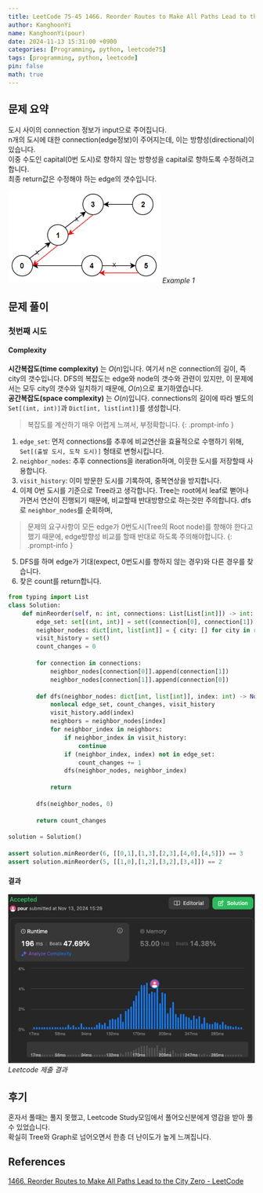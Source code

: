 ```yaml
---
title: LeetCode 75-45 1466. Reorder Routes to Make All Paths Lead to the City Zero
author: KanghoonYi
name: KanghoonYi(pour)
date: 2024-11-13 15:31:00 +0900
categories: [Programming, python, leetcode75]
tags: [programming, python, leetcode]
pin: false
math: true
---
```


## 문제 요약
도시 사이의 connection 정보가 input으로 주어집니다.  
n개의 도시에 대한 connection(edge정보)이 주어지는데, 이는 방향성(directional)이 있습니다.  
이중 수도인 capital(0번 도시)로 향하지 않는 방향성을 capital로 향하도록 수정하려고 합니다.  
최종 return값은 수정해야 하는 edge의 갯수입니다.

![leetcode-45-example-img-1](/assets/img/for-post/leetcode75-45/img.png)
_Example 1_

## 문제 풀이

### 첫번째 시도

#### Complexity
**시간복잡도(time complexity)** 는 $O(n)$입니다. 여기서 n은 connection의 길이, 즉 city의 갯수입니다. DFS의 복잡도는 edge와 node의 갯수와 관련이 있지만, 이 문제에서는 모두 city의 갯수와 일치하기 때문에, $O(n)$으로 표기하였습니다.   
**공간복잡도(space complexity)** 는 $O(n)$입니다. connections의 길이에 따라 별도의 `Set[(int, int)]`과 `Dict[int, list[int]]`를 생성합니다.  

> 복잡도를 계산하기 매우 어렵게 느껴서, 부정확합니다.
{: .prompt-info }

1. `edge_set`: 먼저 connections를 추후에 비교연산을 효율적으로 수행하기 위해, `Set[(출발 도시, 도착 도시)]` 형태로 변형시킵니다.
2. `neighbor_nodes`: 추후 connections을 iteration하며, 이웃한 도시를 저장할때 사용합니다.
3. `visit_history`: 이미 방문한 도시를 기록하여, 중복연상을 방지합니다.
4. 이제 0번 도시를 기준으로 Tree라고 생각합니다. Tree는 root에서 leaf로 뻗어나가면서 연산이 진행되기 때문에, 비교할때 반대방향으로 하는것만 주의합니다. dfs로 `neighbor_nodes`를 순회하며,
> 문제의 요구사항이 모든 edge가 0번도시(Tree의 Root node)를 향해야 한다고 했기 때문에, edge방향성 비교를 할때 반대로 하도록 주의해야합니다.
{: .prompt-info }
5. DFS를 하며 edge가 기대(expect, 0번도시를 향하지 않는 경우)와 다른 경우를 찾습니다.
6. 찾은 count를 return합니다.


```python
from typing import List
class Solution:
    def minReorder(self, n: int, connections: List[List[int]]) -> int:
        edge_set: set[(int, int)] = set((connection[0], connection[1]) for connection in connections)
        neighbor_nodes: dict[int, list[int]] = { city: [] for city in range(n) }
        visit_history = set()
        count_changes = 0

        for connection in connections:
            neighbor_nodes[connection[0]].append(connection[1])
            neighbor_nodes[connection[1]].append(connection[0])

        def dfs(neighbor_nodes: dict[int, list[int]], index: int) -> None:
            nonlocal edge_set, count_changes, visit_history
            visit_history.add(index)
            neighbors = neighbor_nodes[index]
            for neighbor_index in neighbors:
                if neighbor_index in visit_history:
                    continue
                if (neighbor_index, index) not in edge_set:
                    count_changes += 1
                dfs(neighbor_nodes, neighbor_index)

            return

        dfs(neighbor_nodes, 0)

        return count_changes

solution = Solution()

assert solution.minReorder(6, [[0,1],[1,3],[2,3],[4,0],[4,5]]) == 3
assert solution.minReorder(5, [[1,0],[1,2],[3,2],[3,4]]) == 2
```

#### 결과
![leetcode-45-submission-1](/assets/img/for-post/leetcode75-45/python_submission_1.png)
_Leetcode 제출 결과_


## 후기
혼자서 풀때는 풀지 못했고, Leetcode Study모임에서 풀어오신분에게 영감을 받아 풀 수 있었습니다.  
확실히 Tree와 Graph로 넘어오면서 한층 더 난이도가 높게 느껴집니다.

## References

[1466. Reorder Routes to Make All Paths Lead to the City Zero - LeetCode](https://leetcode.com/problems/reorder-routes-to-make-all-paths-lead-to-the-city-zero?envType=study-plan-v2&envId=leetcode-75)
